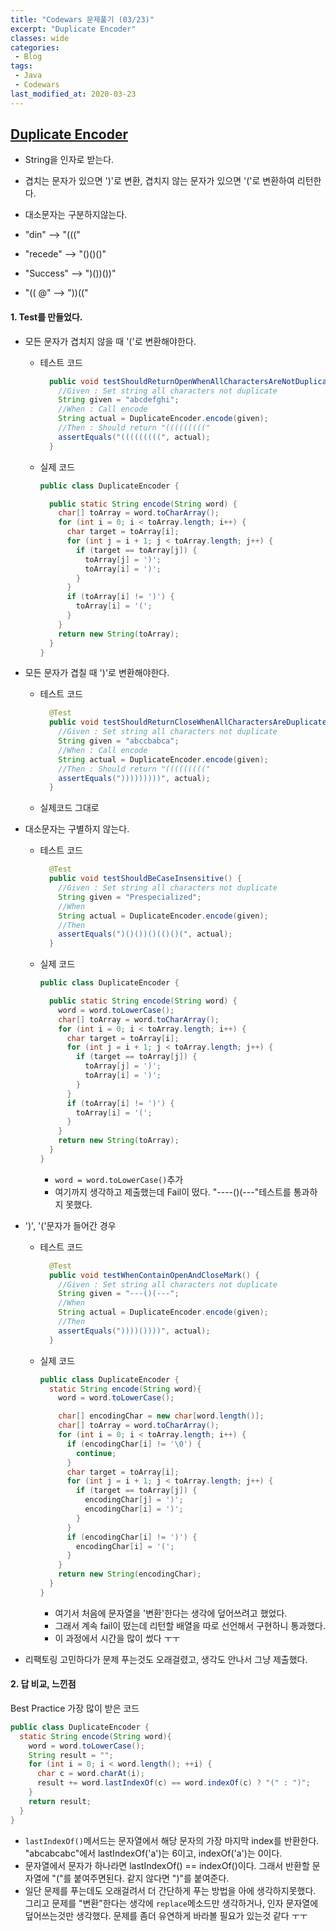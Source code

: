 ```yaml
---
title: "Codewars 문제풀기 (03/23)"
excerpt: "Duplicate Encoder"
classes: wide
categories:
 - Blog
tags:
 - Java
 - Codewars
last_modified_at: 2020-03-23
---
```




## [Duplicate Encoder](https://www.codewars.com/kata/54b42f9314d9229fd6000d9c/train/java)

* String을 인자로 받는다.
* 겹치는 문자가 있으면 ')'로 변환, 겹치지 않는 문자가 있으면 '('로 변환하여 리턴한다.
* 대소문자는 구분하지않는다.

* "din" -->  "((("
* "recede"   -->  "()()()"
*  "Success"  -->  ")())())" 
* "(( @"     -->  "))((" 

#### 1. Test를 만들었다.

* 모든 문자가 겹치지 않을 때 '('로 변환해야한다.

  * 테스트 코드
  
    ```java
      public void testShouldReturnOpenWhenAllCharactersAreNotDuplicate() {
        //Given : Set string all characters not duplicate
        String given = "abcdefghi";
        //When : Call encode
        String actual = DuplicateEncoder.encode(given);
        //Then : Should return "((((((((("
        assertEquals("(((((((((", actual);
      }
    ```
    
  * 실제 코드
  
    ```java
    public class DuplicateEncoder {
    
      public static String encode(String word) {
        char[] toArray = word.toCharArray();
        for (int i = 0; i < toArray.length; i++) {
          char target = toArray[i];
          for (int j = i + 1; j < toArray.length; j++) {
            if (target == toArray[j]) {
              toArray[j] = ')';
              toArray[i] = ')';
            }
          }
          if (toArray[i] != ')') {
            toArray[i] = '(';
          }
        }
        return new String(toArray);
      }
    }
    ```

* 모든 문자가 겹칠 때 ')'로 변환해야한다.

  * 테스트 코드

    ```java
      @Test
      public void testShouldReturnCloseWhenAllCharactersAreDuplicate() {
        //Given : Set string all characters not duplicate
        String given = "abccbabca";
        //When : Call encode
        String actual = DuplicateEncoder.encode(given);
        //Then : Should return "((((((((("
        assertEquals(")))))))))", actual);
      }
    ```

  * 실제코드 그대로

* 대소문자는 구별하지 않는다.

  * 테스트 코드

    ```java
      @Test
      public void testShouldBeCaseInsensitive() {
        //Given : Set string all characters not duplicate
        String given = "Prespecialized";
        //When
        String actual = DuplicateEncoder.encode(given);
        //Then
        assertEquals(")()())()(()()(", actual);
      }
    ```

  * 실제 코드

    ```java
    public class DuplicateEncoder {
    
      public static String encode(String word) {
        word = word.toLowerCase();
        char[] toArray = word.toCharArray();
        for (int i = 0; i < toArray.length; i++) {
          char target = toArray[i];
          for (int j = i + 1; j < toArray.length; j++) {
            if (target == toArray[j]) {
              toArray[j] = ')';
              toArray[i] = ')';
            }
          }
          if (toArray[i] != ')') {
            toArray[i] = '(';
          }
        }
        return new String(toArray);
      }
    }
    ```

    * `word = word.toLowerCase()`추가
    * 여기까지 생각하고 제출했는데 Fail이 떴다. "----()(---"테스트를 통과하지 못했다.

* ')', '('문자가 들어간 경우

  * 테스트 코드

    ```java
      @Test
      public void testWhenContainOpenAndCloseMark() {
        //Given : Set string all characters not duplicate
        String given = "---()(---";
        //When
        String actual = DuplicateEncoder.encode(given);
        //Then
        assertEquals("))))())))", actual);
      }
    ```

    

  * 실제 코드

    ```java
    public class DuplicateEncoder {
      static String encode(String word){
        word = word.toLowerCase();
    
        char[] encodingChar = new char[word.length()];
        char[] toArray = word.toCharArray();
        for (int i = 0; i < toArray.length; i++) {
          if (encodingChar[i] != '\0') {
            continue;
          }
          char target = toArray[i];
          for (int j = i + 1; j < toArray.length; j++) {
            if (target == toArray[j]) {
              encodingChar[j] = ')';
              encodingChar[i] = ')';
            }
          }
          if (encodingChar[i] != ')') {
            encodingChar[i] = '(';
          }
        }
        return new String(encodingChar);
      }
    }
    ```

    * 여기서 처음에 문자열을 '변환'한다는 생각에 덮어쓰려고 했었다.
    * 그래서 계속 fail이 떴는데 리턴할 배열을 따로 선언해서 구현하니 통과했다.
    * 이 과정에서 시간을 많이 썼다 ㅜㅜ

* 리팩토링 고민하다가 문제 푸는것도 오래걸렸고, 생각도 안나서 그냥 제출했다.

#### 2. 답 비교, 느낀점

Best Practice 가장 많이 받은 코드

```java
public class DuplicateEncoder {
  static String encode(String word){
    word = word.toLowerCase();
    String result = "";
    for (int i = 0; i < word.length(); ++i) {
      char c = word.charAt(i);
      result += word.lastIndexOf(c) == word.indexOf(c) ? "(" : ")";
    }
    return result;
  }
}
```

* `lastIndexOf()`메서드는 문자열에서 해당 문자의 가장 마지막 index를 반환한다.  "abcabcabc"에서 lastIndexOf('a')는 6이고, indexOf('a')는 0이다.
* 문자열에서 문자가 하나라면 lastIndexOf() == indexOf()이다. 그래서 반환할 문자열에 "("를 붙여주면된다. 같지 않다면 ")"를 붙여준다.
* 일단 문제를 푸는데도 오래걸려서 더 간단하게 푸는 방법을 아에 생각하지못했다. 그리고 문제를 "변환"한다는 생각에 `replace`메소드만 생각하거나, 인자 문자열에 덮어쓰는것만 생각했다. 문제를 좀더 유연하게 바라볼 필요가 있는것 같다 ㅜㅜ

